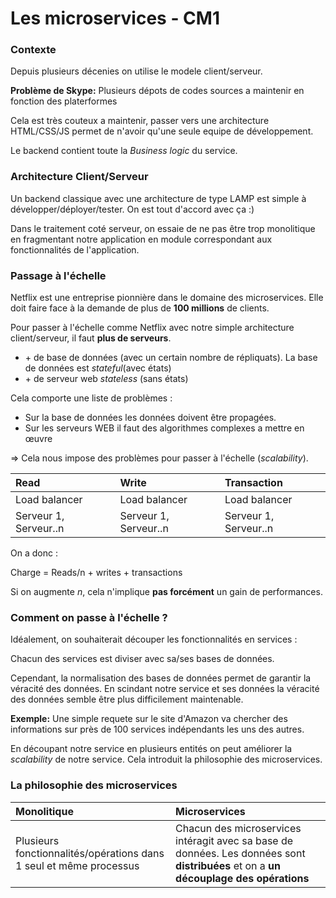 # Les microservices - CM1

### Contexte
Depuis plusieurs décenies on utilise le modele client/serveur.

**Problème de Skype:** Plusieurs dépots de codes sources a maintenir en fonction des platerformes

Cela est très couteux a maintenir, passer vers une architecture HTML/CSS/JS permet de n'avoir qu'une seule equipe de développement.

Le backend contient toute la _Business logic_ du service.

### Architecture Client/Serveur

Un backend classique avec une architecture de type LAMP est simple à développer/déployer/tester. On est tout d'accord avec ça :)

Dans le traitement coté serveur, on essaie de ne pas être trop monolitique en fragmentant notre application en module correspondant aux fonctionnalités de l'application.

### Passage à l'échelle

Netflix est une entreprise pionnière dans le domaine des microservices. Elle doit faire face à la demande de plus de **100 millions** de clients.

Pour passer à l'échelle comme Netflix avec notre simple architecture client/serveur, il faut **plus de serveurs**.
- \+ de base de données (avec un certain nombre de répliquats). La base de données est _stateful_(avec états)
- \+ de serveur web _stateless_ (sans états)

Cela comporte une liste de problèmes :
- Sur la base de données les données doivent être propagées.
- Sur les serveurs WEB il faut des algorithmes complexes a mettre en œuvre

=> Cela nous impose des problèmes pour passer à l'échelle (_scalability_).

| Read | Write  | Transaction  |
| :------------- | :------------- | :------------- |
| Load balancer | Load balancer  | Load balancer  |
| Serveur 1, Serveur..n | Serveur 1, Serveur..n  | Serveur 1, Serveur..n  |

On a donc :

Charge = Reads/n + writes + transactions

Si on augmente _n_, cela n'implique **pas forcément** un gain de performances.

### Comment on passe à l'échelle ?

Idéalement, on souhaiterait découper les fonctionnalités en services :

Chacun des services est diviser avec sa/ses bases de données.

Cependant, la normalisation des bases de données permet de garantir la véracité des données. En scindant notre service et ses données la véracité des données semble être plus difficilement maintenable.

**Exemple:** Une simple requete sur le site d'Amazon va chercher des informations sur près de 100 services indépendants les uns des autres.

En découpant notre service en plusieurs entités on peut améliorer la _scalability_ de notre service. Cela introduit la philosophie des microservices.

### La philosophie des microservices

| Monolitique | Microservices |
| :------------- | :------------- |
| Plusieurs fonctionnalités/opérations dans 1 seul et même processus   | Chacun des microservices intéragit avec sa base de données. Les données sont **distribuées** et on a **un découplage des opérations** |
